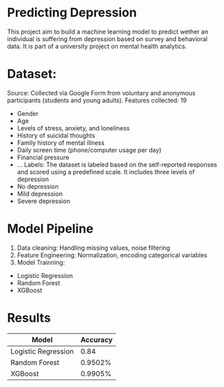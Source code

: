 # Predicting Depression
This project aim to build a machine learning model to predict wether an individual is suffering from depression based on survey and behavioral data. It is part of a university project on mental health analytics.
# Dataset: 
Source: Collected via Google Form from voluntary and anonymous participants (students and young adults). 
Features collected: 19
- Gender
- Age
- Levels of stress, anxiety, and loneliness
- History of suicidal thoughts
- Family history of mental illness
- Daily screen time (phone/computer usage per day)
- Financial pressure
- ...
Labels: The dataset is labeled based on the self-reported responses and scored using a predefined scale. It includes three levels of depression
- No depression  
- Mild depression   
- Severe depression
# Model Pipeline
1. Data cleaning: Handling missing values, noise filtering
2. Feature Engineering: Normalization, encoding categorical variables
3. Model Trainning:
- Logistic Regression
- Random Forest
- XGBoost
# Results
| Model               | Accuracy 
|------------------   |----------
| Logistic Regression | 0.84 
| Random Forest       | 0.9502% 
| XGBoost             | 0.9905% 



